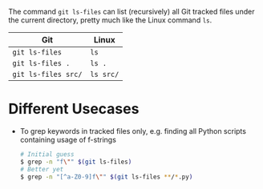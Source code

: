 The command `git ls-files` can list (recursively)
all Git tracked files under the current directory,
pretty much like the Linux command `ls`.

| Git | Linux |
| --- | ----- |
| `git ls-files` | `ls` |
| `git ls-files .` | `ls .` |
| `git ls-files src/` | `ls src/` |


# Different Usecases
- To grep keywords in tracked files only, e.g. finding all Python scripts
  containing usage of f-strings
  ```bash
  # Initial guess
  $ grep -n "f\"" $(git ls-files)
  # Better yet
  $ grep -n "[^a-Z0-9]f\"" $(git ls-files **/*.py)
  ```


